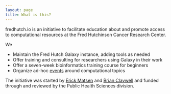 ```yaml
---
layout: page
title: What is this?
---
```


fredhutch.io is an initiative to facilitate education about and promote access to computational resources at the Fred Hutchinson Cancer Research Center.

We

* Maintain the Fred Hutch Galaxy instance, adding tools as needed
* Offer training and consulting for researchers using Galaxy in their work
* Offer a seven-week bioinformatics training course for beginners
* Organize ad-hoc [events](/events/index.html) around computational topics

The initiative was started by [Erick Matsen](http://matsen.fredhutch.org/) and [Brian Claywell](https://github.com/bcclaywell) and funded through and reviewed by the Public Health Sciences division.

